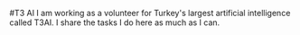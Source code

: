 #T3 AI
I am working as a volunteer for Turkey's largest artificial intelligence called T3AI. I share the tasks I do here as much as I can.
